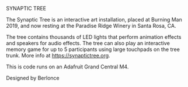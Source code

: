 SYNAPTIC TREE

The Synaptic Tree is an interactive art installation, placed at Burning Man 2019, and now resting at the Paradise Ridge Winery in Santa Rosa, CA.

The tree contains thousands of LED lights that perform animation effects and speakers for audio effects. The tree can also play an interactive memory game for up to 5 participants using large touchpads on the tree trunk. More info at https://synaptictree.org.

This is code runs on an Adafruit Grand Central M4.

Designed by Berlonce

